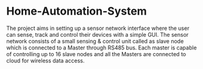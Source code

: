 # Home-Automation-System
The project aims in setting up a sensor network interface where the user can sense, track and control their devices with a simple GUI. The sensor network consists of a small sensing &amp; control unit called as slave node which is connected to a Master through RS485 bus. Each master is capable of controlling up to 16 slave nodes and all the Masters are connected to cloud for wireless data access.
